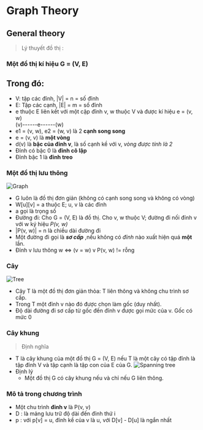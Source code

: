 # **Graph Theory**
## General theory 
>  Lý thuyết đồ thị :
### Một đồ thị kí hiệu G = (V, E)
## Trong đó: 
* V: tập các đỉnh, |V| = n = số đỉnh
* E: Tập các cạnh, |E| = m = số đỉnh
* e thuộc E liên kết với một cặp đỉnh v, w thuộc V và được kí hiệu e = (v, w)  
                                      (v)------e------(w)
* e1 = (v, w), e2 = (w, v) là 2 **cạnh song song**
* e = (v, v) là **một vòng**
* d(v) là **bậc của đỉnh v**, là số cạnh kề với v, *vòng được tính là 2*
* Đỉnh có bậc 0 là **đỉnh cô lập**
* Đỉnh bậc 1 là **đỉnh treo** 

### Một đồ thị lưu thông 
![Graph](https://mathinsight.org/media/image/image/small_undirected_network_labeled.png)
* G luôn là đồ thị đơn giản (không có cạnh song song và không có vòng) 
* W[u][v] = a thuộc E; u, v là các đỉnh
* a gọi là trọng số
* Đường đi: Cho G = (V, E) là đồ thị. Cho v, w thuộc V; đường đi nối đỉnh v với w ký hiệu *P(v, w)*
* |P(v, w)| = n là chiều dài đường đi
* Một đường đi gọi là ***sơ cấp*** ,nếu không có *đỉnh* nào xuất hiện quá **một** lần.
* Đỉnh v lưu thông w <=> (v = w) v P(v, w) != rỗng
### Cây 
![Tree](https://www.thecrazyprogrammer.com/wp-content/uploads/2017/08/Tree-Data-Structure.gif)
* Cây T là một đồ thị đơn giản thỏa: T liên thông và không chu trình sơ cấp.
* Trong T một đỉnh v nào đó được chọn làm gốc (duy nhất).
* Độ dài đường đi sơ cấp từ gốc đến đỉnh v được gọi mức của v. Gốc có mức 0
### Cây khung 
> Định nghĩa 
*  T là cây khung của một đồ thị G = (V, E) nếu T là một cây có tập đỉnh là tập đỉnh V và
tập cạnh là tập con của E của G.
![Spanning tree](https://miro.medium.com/proxy/1*-gNoEeTMGYnCG5SSLi1Wtg.png)
* Định lý 
  * Một đồ thị G có cây khung nếu và chỉ nếu G liên thông.
### Mô tả trong chương trình  
* Một chu trình **đỉnh v** là P(v, v) 
* D : là mảng lưu trữ độ dài đến đỉnh thứ i
* p : với p[v] = u, đỉnh kề của v là u, với D[v] - D[u] là ngắn nhất
